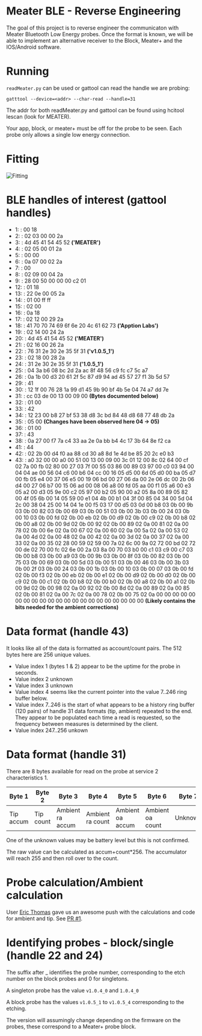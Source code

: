 # Meater BLE - Reverse Engineering
The goal of this project is to reverse engineer the communicaton with Meater Bluetooth Low Energy probes. Once the format is known, we will be able to implement an alternative receiver to the Block, Meater+ and the IOS/Android software.

# Running
`readMeater.py` can be used or gattool can read the handle we are probing:

`gatttool --device=<addr> --char-read --handle=31`

The addr for both readMeater.py and gattool can be found using hcitool lescan (look for MEATER).

Your app, block, or meater+ must be off for the probe to be seen. Each probe only allows a single low energy connection.

# Fitting
![Fitting](https://github.com/nathanfaber/meaterble/blob/master/initialFit.png?raw=true)

# BLE handles of interest (gattool handles)
* 1: : 00 18
* 2: : 02 03 00 00 2a
* 3: : 4d 45 41 54 45 52 **('MEATER')**
* 4: : 02 05 00 01 2a
* 5: : 00 00
* 6: : 0a 07 00 02 2a
* 7: : 00
* 8: : 02 09 00 04 2a
* 9: : 28 00 50 00 00 00 c2 01
* 12: : 01 18
* 13: : 22 0e 00 05 2a
* 14: : 01 00 ff ff
* 15: : 02 00
* 16: : 0a 18
* 17: : 02 12 00 29 2a
* 18: : 41 70 70 74 69 6f 6e 20 4c 61 62 73 **('Apption Labs')**
* 19: : 02 14 00 24 2a
* 20: : 4d 45 41 54 45 52 **('MEATER')**
* 21: : 02 16 00 26 2a
* 22: : 76 31 2e 30 2e 35 5f 31 **('v1.0.5_1')**
* 23: : 02 18 00 28 2a
* 24: : 31 2e 30 2e 35 5f 31 **('1.0.5_1')**
* 25: : 04 3a b6 08 bc 2d 2a ac 8f 48 56 c9 fc c7 5c a7
* 26: : 0a 1b 00 d3 20 61 2f 5c 87 d9 94 ad 45 57 27 f1 3b 5d 57
* 29: : 41
* 30: : 12 1f 00 76 28 1a 99 d1 45 9b 90 bf 4b 5e 04 74 a7 dd 7e
* 31: : cc 03 de 00 13 00 09 00 **(Bytes documented below)**
* 32: : 01 00
* 33: : 42
* 34: : 12 23 00 b8 27 bf 53 38 d8 3c bd 84 48 d8 68 77 48 db 2a
* 35: : 05 00 **(Changes have been observed here 04 -> 05)**
* 36: : 01 00
* 37: : 43
* 38: : 0a 27 00 f7 7a c4 33 aa 2e 0a bb b4 4c 17 3b 64 8e f2 ca
* 41: : 44
* 42: : 02 2b 00 d4 f0 aa 88 cd 30 a8 8d 1e 4d be 85 20 2c e0 b3
* 43: : a0 32 00 00 a0 00 51 00 13 00 09 00 3c 01 12 00 8c 02 64 00 cf 02 7a 00 fb 02 80 00 27 03 7f 00 55 03 86 00 89 03 97 00 c0 03 94 00 04 04 ae 00 56 04 c6 00 b6 04 cc 00 16 05 d5 00 6d 05 d0 00 ba 05 d7 00 fb 05 e4 00 37 06 e5 00 19 06 bd 00 27 06 da 00 2e 06 dc 00 2b 06 d4 00 27 06 b7 00 15 06 ad 00 08 06 a8 00 fd 05 aa 00 f1 05 a6 00 e3 05 a2 00 d3 05 9e 00 c2 05 97 00 b2 05 90 00 a2 05 8a 00 89 05 82 00 4f 05 6b 00 14 05 59 00 e1 04 4b 00 b1 04 3f 00 85 04 34 00 5d 04 2c 00 38 04 25 00 14 04 1e 00 f5 03 17 00 d5 03 0d 00 b8 03 0b 00 9b 03 0b 00 82 03 0b 00 69 03 0b 00 51 03 0b 00 3b 03 0b 00 24 03 0b 00 10 03 0b 00 fd 02 0b 00 eb 02 0b 00 d9 02 0b 00 c9 02 0b 00 b8 02 0b 00 a8 02 0b 00 9d 02 0b 00 92 02 0b 00 89 02 0a 00 81 02 0a 00 78 02 0b 00 6e 02 0a 00 67 02 0a 00 60 02 0a 00 5a 02 0a 00 53 02 0a 00 4d 02 0a 00 48 02 0a 00 42 02 0a 00 3d 02 0a 00 37 02 0a 00 33 02 0a 00 35 02 28 00 59 02 59 00 7a 02 6c 00 9a 02 72 00 bd 02 72 00 de 02 70 00 fc 02 6e 00 2a 03 8a 00 70 03 b0 00 c1 03 c9 00 c7 03 0b 00 b8 03 0b 00 a9 03 0b 00 9b 03 0b 00 8f 03 0b 00 82 03 0b 00 75 03 0b 00 69 03 0b 00 5d 03 0b 00 51 03 0b 00 46 03 0b 00 3b 03 0b 00 2f 03 0b 00 24 03 0b 00 1b 03 0b 00 10 03 0b 00 07 03 0b 00 fd 02 0b 00 f3 02 0b 00 eb 02 0b 00 e1 02 0b 00 d9 02 0b 00 d0 02 0b 00 c9 02 0b 00 c1 02 0b 00 b8 02 0b 00 b0 02 0b 00 a8 02 0b 00 a1 02 0b 00 9d 02 0b 00 98 02 0a 00 92 02 0b 00 8d 02 0a 00 89 02 0a 00 85 02 0b 00 81 02 0a 00 7c 02 0a 00 78 02 0b 00 75 02 0a 00 00 00 00 00 00 00 00 00 00 00 00 00 00 00 00 00 00 00 00 00 **(Likely contains the bits needed for the ambient corrections)**

# Data format (handle 43)
It looks like all of the data is formatted as account/count pairs. The 512 bytes here are 256 unique values.

* Value index 1 (bytes 1 & 2) appear to be the uptime for the probe in seconds.
* Value index 2 unknown
* Value index 3 unknown
* Value index 4 seems like the current pointer into the value 7..246 ring buffer below.
* Value index 7..246 is the start of what appears to be a history ring buffer (120 pairs) of handle 31 data formats (tip, ambient) repeated to the end. They appear to be populated each time a read is requested, so the frequency between measures is determined by the client.
* Value index 247..256 unkown


# Data format (handle 31)
There are 8 bytes available for read on the probe at service 2 characteristics 1.

| Byte 1  | Byte 2 | Byte 3  | Byte 4 | Byte 5  | Byte 6 | Byte 7 | Byte 8 |
| ------------- | ------------- | ------------- | ------------- | ------------- | ------------- | ------------- | ------------- |
| Tip accum  | Tip count  | Ambient ra accum  | Ambient ra count  | Ambient oa accum | Ambient oa count | Unknown | Unknown |

One of the unknown values may be battery level but this is not confirmed.

The raw value can be calculated as accum+count*256. The accumulator will reach 255 and then roll over to the count.

# Probe calculation/Ambient calculation
User [Eric Thomas]( https://github.com/b0naf1de/ ) gave us an awesome push with the calculations and code for ambient and tip.  See [PR #1]( https://github.com/nathanfaber/meaterble/pull/1 ).

# Identifying probes - block/single (handle 22 and 24)
The suffix after _ identifies the probe number, corresponding to the etch number on the block probes and 0 for singletons.

A singleton probe has the value `v1.0.4_0` and `1.0.4_0`

A block probe has the values `v1.0.5_1` to `v1.0.5_4` corresponding to the etching.

The version will assumingly change depending on the firmware on the probes, these correspond to a Meater+ probe block.

